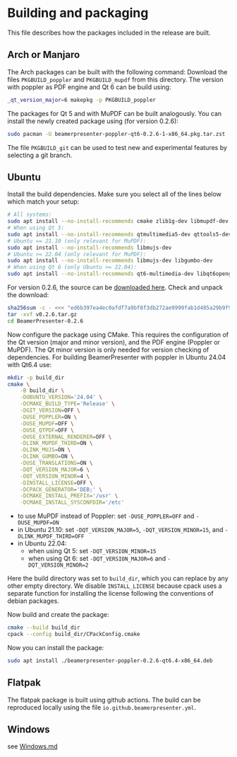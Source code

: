 # Building and packaging
This file describes how the packages included in the release are built.


## Arch or Manjaro
The Arch packages can be built with the following command:
Download the files `PKGBUILD_poppler` and `PKGBUILD_mupdf` from this directory.
The version with poppler as PDF engine and Qt 6 can be build using:
```sh
_qt_version_major=6 makepkg -p PKGBUILD_poppler
```
The packages for Qt 5 and with MuPDF can be built analogously.
You can install the newly created package using (for version 0.2.6):
```sh
sudo pacman -U beamerpresenter-poppler-qt6-0.2.6-1-x86_64.pkg.tar.zst
```
The file `PKGBUILD_git` can be used to test new and experimental features by selecting a git branch.


## Ubuntu
Install the build dependencies. Make sure you select all of the lines below which match your setup:
```sh
# All systems:
sudo apt install --no-install-recommends cmake zlib1g-dev libmupdf-dev libfreetype-dev libharfbuzz-dev libjpeg-dev libopenjp2-7-dev libjbig2dec0-dev
# When using Qt 5:
sudo apt install --no-install-recommends qtmultimedia5-dev qttools5-dev libpoppler-qt5-dev
# Ubuntu == 21.10 (only relevant for MuPDF):
sudo apt install --no-install-recommends libmujs-dev
# Ubuntu >= 22.04 (only relevant for MuPDF):
sudo apt install --no-install-recommends libmujs-dev libgumbo-dev
# When using Qt 6 (only Ubuntu >= 22.04):
sudo apt install --no-install-recommends qt6-multimedia-dev libqt6opengl6-dev libgl1-mesa-dev qt6-tools-dev qt6-tools-dev-tools qt6-l10n-tools
```

For version 0.2.6, the source can be [downloaded here](https://github.com/stiglers-eponym/BeamerPresenter/archive/refs/tags/v0.2.6.tar.gz).
Check and unpack the download:
```sh
sha256sum -c - <<< "ed6b397ea4ec0afdf7a9bf8f3db272ae9999fab1d485a29b9f9b82615472b1fd v0.2.6.tar.gz"
tar -xvf v0.2.6.tar.gz
cd BeamerPresenter-0.2.6
```

Now configure the package using CMake. This requires the configuration of the Qt version (major and minor version), and the PDF engine (Poppler or MuPDF). The Qt minor version is only needed for version checking of dependencies.
For building BeamerPresenter with poppler in Ubuntu 24.04 with Qt6.4 use:
```sh
mkdir -p build_dir
cmake \
    -B build_dir \
    -DUBUNTU_VERSION='24.04' \
    -DCMAKE_BUILD_TYPE='Release' \
    -DGIT_VERSION=OFF \
    -DUSE_POPPLER=ON \
    -DUSE_MUPDF=OFF \
    -DUSE_QTPDF=OFF \
    -DUSE_EXTERNAL_RENDERER=OFF \
    -DLINK_MUPDF_THIRD=ON \
    -DLINK_MUJS=ON \
    -DLINK_GUMBO=ON \
    -DUSE_TRANSLATIONS=ON \
    -DQT_VERSION_MAJOR=6 \
    -DQT_VERSION_MINOR=4 \
    -DINSTALL_LICENSE=OFF \
    -DCPACK_GENERATOR='DEB;' \
    -DCMAKE_INSTALL_PREFIX='/usr' \
    -DCMAKE_INSTALL_SYSCONFDIR='/etc'
```
* to use MuPDF instead of Poppler: set `-DUSE_POPPLER=OFF` and `-DUSE_MUPDF=ON`
* in Ubuntu 21.10: set `-DQT_VERSION_MAJOR=5`, `-DQT_VERSION_MINOR=15`, and `-DLINK_MUPDF_THIRD=OFF`
* in Ubuntu 22.04:
    * when using Qt 5: set `-DQT_VERSION_MINOR=15`
    * when using Qt 6: set `-DQT_VERSION_MAJOR=6` and `-DQT_VERSION_MINOR=2`

Here the build directory was set to `build_dir`, which you can replace by any other empty directory.
We disable `INSTALL_LICENSE` because cpack uses a separate function for installing the license following the conventions of debian packages.

Now build and create the package:
```sh
cmake --build build_dir
cpack --config build_dir/CPackConfig.cmake
```

Now you can install the package:
```sh
sudo apt install ./beamerpresenter-poppler-0.2.6-qt6.4-x86_64.deb
```


## Flatpak
The flatpak package is built using github actions. The build can be reproduced locally using the file `io.github.beamerpresenter.yml`.


## Windows
see [Windows.md](Windows.md)
